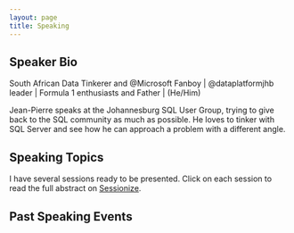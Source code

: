 ```yaml
---
layout: page
title: Speaking
---
```


## Speaker Bio

South African Data Tinkerer and @Microsoft Fanboy | @dataplatformjhb leader | Formula 1 enthusiasts and Father | (He/Him)

Jean-Pierre speaks at the Johannesburg SQL User Group, trying to give back to the SQL community as much as possible. He loves to tinker with SQL Server and see how he can approach a problem with a different angle.

## Speaking Topics

I have several sessions ready to be presented. Click on each session to read the full abstract on [Sessionize](https://sessionize.com/JPVoogt/).

## Past Speaking Events

<script type="text/javascript" src="https://sessionize.com/api/speaker/events/d2ab3d0d-2c9d-49d2-bab9-493976d2c5ff/0x0x3fb393x"></script>
